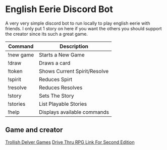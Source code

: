 # English Eerie Discord Bot

A very very simple discord bot to run locally to play english eerie with friends. I only put 1 story on here if you want the others you should support the creator since its such a great game.

| Command             | Description                  |
| ------------------- | ---------------------------- |
| !new game           | Starts a New Game            |
| !draw               | Draws a card                 |
| !token              | Shows Current Spirit/Resolve |
| !spirit             | Reduces Spirt                |
| !resolve            | Reduces Resolves             |
| !story <story name> | Sets The Story               |
| !stories            | List Playable Stories        |
| !help               | Displays available commands  |

## Game and creator

[Trollish Delver Games](http://www.trollishdelver.com/)
[Drive Thru RPG Link For Second Edition](https://www.drivethrurpg.com/product/322499/English-Eerie-Second-Edition)
